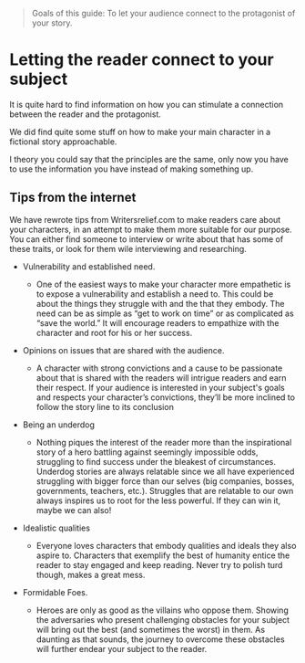 > Goals of this guide: To let your audience connect to the protagonist of your story.

# Letting the reader connect to your subject

It is quite hard to find information on how you can stimulate a connection between the reader and the protagonist.

We did find quite some stuff on how to make your main character in a fictional story approachable.

I theory you could say that the principles are the same, only now you have to use the information you have instead of making something up.

## Tips from the internet

We have rewrote tips from Writersrelief.com to make readers care about your characters, in an attempt to make them more suitable for our purpose. You can either find someone to interview or write about that has some of these traits, or look for them wile interviewing and researching.

* Vulnerability and established need.
  * One of the easiest ways to make your character more empathetic is to expose a vulnerability and establish a need to. This could be about the things they struggle with and the that they embody. The need can be as simple as “get to work on time” or as complicated as “save the world.” It will encourage readers to empathize with the character and root for his or her success.


* Opinions on issues that are shared with the audience.
  * A character with strong convictions and a cause to be passionate about that is shared with the readers will intrigue readers and earn their respect. If your audience is interested in your subject's goals and respects your character’s convictions, they’ll be more inclined to follow the story line to its conclusion


* Being an underdog
  * Nothing piques the interest of the reader more than the inspirational story of a hero battling against seemingly impossible odds, struggling to find success under the bleakest of circumstances. Underdog stories are always relatable since we all have experienced struggling with bigger force than our selves (big companies, bosses, governments, teachers, etc.). Struggles that are relatable to our own always inspires us to root for the less powerful. If they can win it, maybe we can also!


* Idealistic qualities
  * Everyone loves characters that embody qualities and ideals they also aspire to. Characters that exemplify the best of humanity entice the reader to stay engaged and keep reading. Never try to polish turd though, makes a great mess.


* Formidable Foes.
  * Heroes are only as good as the villains who oppose them. Showing the adversaries who present challenging obstacles for your subject will bring out the best (and sometimes the worst) in them. As daunting as that sounds, the journey to overcome these obstacles will further endear your subject to the reader.
